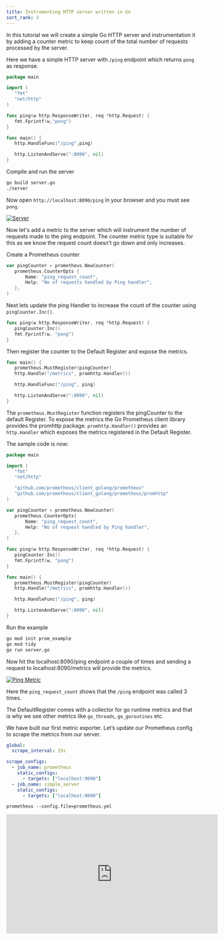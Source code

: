 ```yaml
---
title: Instrumenting HTTP server written in Go  
sort_rank: 3
---
```


In this tutorial we will create a simple Go HTTP server and instrumentation it by adding a counter
metric to keep count of the total number of requests processed by the server.

Here we have a simple HTTP server with `/ping` endpoint which returns `pong` as response.

```go
package main

import (
   "fmt"
   "net/http"
)

func ping(w http.ResponseWriter, req *http.Request) {
   fmt.Fprintf(w,"pong")
}

func main() {
   http.HandleFunc("/ping",ping)

   http.ListenAndServe(":8090", nil)
}
```

Compile and run the server

```bash
go build server.go
./server
```

Now open `http://localhost:8090/ping` in your browser and you must see `pong`.

[![Server](/assets/tutorial/server.png)](/assets/tutorial/server.png)


Now let's add a metric to the server which will instrument the number of requests made to the ping endpoint. The counter metric type is suitable for this as we know the request count doesn’t go down and only increases.

Create a Prometheus counter

```go
var pingCounter = prometheus.NewCounter(
   prometheus.CounterOpts {
       Name: "ping_request_count",
       Help: "No of requests handled by Ping handler",
   },
)
```

Next lets update the ping Handler to increase the count of the counter using `pingCounter.Inc()`.

```go
func ping(w http.ResponseWriter, req *http.Request) {
   pingCounter.Inc()
   fmt.Fprintf(w, "pong")
}
```

Then register the counter to the Default Register and expose the metrics.

```go
func main() {
   prometheus.MustRegister(pingCounter)
   http.Handle("/metrics", promhttp.Handler())

   http.HandleFunc("/ping", ping)

   http.ListenAndServe(":8090", nil)
}
```

The `prometheus.MustRegister` function registers the pingCounter to the default Register.
To expose the metrics the Go Prometheus client library provides the promhttp package.
`promhttp.Handler()` provides an `http.Handler` which exposes the metrics registered in the Default Register.

The sample code is now:

```go
package main

import (
   "fmt"
   "net/http"

   "github.com/prometheus/client_golang/prometheus"
   "github.com/prometheus/client_golang/prometheus/promhttp"
)

var pingCounter = prometheus.NewCounter(
   prometheus.CounterOpts{
       Name: "ping_request_count",
       Help: "No of request handled by Ping handler",
   },
)

func ping(w http.ResponseWriter, req *http.Request) {
   pingCounter.Inc()
   fmt.Fprintf(w, "pong")
}

func main() {
   prometheus.MustRegister(pingCounter)
   http.Handle("/metrics", promhttp.Handler())

   http.HandleFunc("/ping", ping)

   http.ListenAndServe(":8090", nil)
}
```

Run the example

```sh
go mod init prom_example
go mod tidy
go run server.go
```

Now hit the localhost:8090/ping endpoint a couple of times and sending a request to localhost:8090/metrics will provide the metrics.

[![Ping Metric](/assets/tutorial/ping_metric.png)](/assets/tutorial/ping_metric.png)

Here the `ping_request_count` shows that the `/ping` endpoint was called 3 times.

The DefaultRegister comes with a collector for go runtime metrics and that is why we see other metrics like `go_threads`, `go_goroutines` etc.

We have built our first metric exporter. Let’s update our Prometheus config to scrape the metrics from our server.

```yaml
global:
  scrape_interval: 15s

scrape_configs:
  - job_name: prometheus
    static_configs:
      - targets: ["localhost:9090"]
  - job_name: simple_server
    static_configs:
      - targets: ["localhost:8090"]
```

<code>prometheus --config.file=prometheus.yml</code>

<iframe width="560" height="315" src="https://www.youtube.com/embed/yQIWgZoiW0o" frameborder="0" allowfullscreen></iframe>
